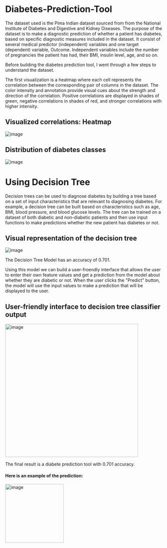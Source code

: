 # Diabetes-Prediction-Tool
The dataset used is the Pima Indian dataset sourced from from the National Institute of Diabetes and Digestive and Kidney Diseases. The purpose of the dataset is to make a diagnostic prediction of whether a patient has diabetes, based on specific diagnostic measures included in the dataset. It consist of several medical predictor (independent) variables and one target (dependent) variable, Outcome. Independent variables include the number of pregnancies the patient has had, their BMI, insulin level, age, and so on.

Before building the diabetes prediction tool, I went through a few steps to understand the dataset.

The first visualization is a heatmap where each cell represents the correlation between the corresponding pair of columns in the dataset. The color intensity and annotation provide visual cues about the strength and direction of the correlation. Positive correlations are displayed in shades of green, negative correlations in shades of red, and stronger correlations with higher intensity. 

## Visualized correlations: Heatmap
![image](https://github.com/Habeneheir/Diabetes-Prediction-Tool/assets/131387175/89f7f880-462a-4256-9c1e-f3ef62152659)
## Distribution of diabetes classes
![image](https://github.com/Habeneheir/Diabetes-Prediction-Tool/assets/131387175/d06358bb-8654-4762-8f09-fdbe704c0628)


# Using Decision Tree
Decision trees can be used to diagnose diabetes by building a tree based on a set of input characteristics that are relevant to diagnosing diabetes. For example, a decision tree can be built based on characteristics such as age, BMI, blood pressure, and blood glucose levels. The tree can be trained on a dataset of both diabetic and non-diabetic patients and then use input functions to make predictions whether the new patient has diabetes or not. 

## Visual representation of the decision tree
![image](https://github.com/Habeneheir/Diabetes-Prediction-Tool/assets/131387175/2c2b1bae-fa04-4d75-8422-b6ae433d7758)

The Decision Tree Model has an accuracy of 0.701.

Using this model we can build a user-froendly interface that allows the user to enter their own feature values and get a prediction from the model about whether they are diabetic or not. When the user clicks the "Predict" button, the model will use the input values to make a prediction that will be displayed to the user.
 

## User-friendly interface to decision tree classifier output
<img width="426" alt="image" src="https://github.com/Habeneheir/Diabetes-Prediction-Tool/assets/131387175/5b23d214-0f5b-4772-8c9b-b3af287b875d">

The final result is a diabete prediction tool with 0.701 accuracy.

#### Here is an example of the prediction:
 <img width="188" alt="image" src="https://github.com/Habeneheir/Diabetes-Prediction-Tool/assets/131387175/8ff73384-b055-4895-86d4-bb2c5bd21926">
